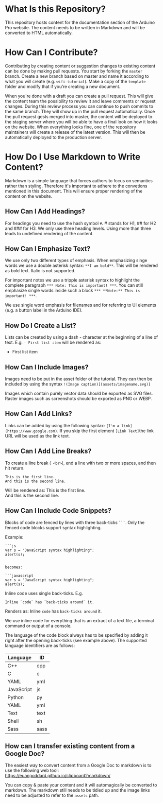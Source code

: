 # What Is this Repository?

This repository hosts content for the documentation section of the Arduino Pro website. The content needs to be written in Markdown and will be converted to HTML automatically.

# How Can I Contribute?

Contributing by creating content or suggestion changes to existing content can be done by making pull requests. You start by forking the `master` branch. Create a new branch based on master and name it according to what you will create (e.g. `wifi-tutorial`). Make a copy of the `template` folder and modify that if you're creating a new document.

When you're done with a draft you can create a pull request. This will give the content team the possibility to review it and leave comments or request changes. During this review process you can continue to push commits to the same branch. They will show up in the pull request automatically. Once the pull request gests merged into master, the content will be deployed to the staging server where you will be able to have a final look on how it looks on the website. When everything looks fine, one of the repository maintainers will create a release of the latest version. This will then be automatically deployed to the production server.



# How Do I Use Markdown to Write Content?

Markdown is a simple language that forces authors to focus on semantics rather than styling. Therefore it's important to adhere to the convetions mentioned in this document. This will ensure proper rendering of the content on the website.

## How Can I Add Headings?

For headings you need to use the hash symbol `#`. # stands for H1, ## for H2 and ### for H3. We only use three heading levels. Using more than three leads to undefined rendering of the content.

## How Can I Emphasize Text?

We use only two different types of emphasis. When emphasizing singe words we use a double asterisk syntax: `**I am bold**`. This will be rendered as bold text. Italic is not supported.

For important notes we use a tripple asterisk syntax to highlight the complete paragraph `*** Note: This is important! ***`. You can still emphasize single words inside such a block `*** **Note:** This is important! ***`.

We use single word emphasis for filenames and for referring to UI elements (e.g. a button label in the Arduino IDE).

## How Do I Create a List?

Lists can be created by using a dash - character at the beginning of a line of text. E.g. `- First list item` will be rendered as:

- First list item

## How Can I Include Images?

Images need to be put in the asset folder of the tutorial. They can then be included by using the syntax `!(Image caption)[(assets/imagename.svg)]`

Images which contain purely vector data should be exported as SVG files. Raster images such as screenshots should be exported as PNG or WEBP.

## How Can I Add Links?

Links can be added by using the following syntax: `[I'm a link](https://www.google.com)`. If you skip the first element `[Link Text]`the link URL will be used as the link text.

## How Can I Add Line Breaks?

To create a line break (` <br>`), end a line with two or more spaces, and then hit return.
```
This is the first line.  
And this is the second line.
```
Will be rendered as:
This is the first line.  
And this is the second line.

## How Can I Include Code Snippets?
Blocks of code are fenced by lines with three back-ticks <code>```</code>. Only the fenced code blocks support syntax highlighting. 

Example:

    ```js
    var s = "JavaScript syntax highlighting";
    alert(s);
```

becomes:

​```javascript
var s = "JavaScript syntax highlighting";
alert(s);
```

Inline code uses single back-ticks. E.g.

```no-highlight
Inline `code` has `back-ticks around` it.
```
Renders as: Inline `code` has `back-ticks around` it. 

We use inline code for everything that is an extract of a text file, a terminal command or output of a console.

The language of the code block always has to be specified by adding it right after the opening back-ticks (see example above). The supported language identifiers are as follows:


| Language   | ID       |
| ---------- | -------- |
| C++        | cpp      |
| C          | c        |
| YAML       | yml      |
| JavaScript | js       |
| Python     | py       |
| YAML       | yml      |
| Text       | text     |
| Shell      | sh       |
| Sass       | sass     |

## How can I transfer existing content from a Google Doc?

The easiest way to convert content from a Google Doc to markdown is to use the following web tool: https://euangoddard.github.io/clipboard2markdown/

You can copy & paste your content and it will automagically be converted to markdown. The markdown still needs to be tidied up and the image links need to be adjusted to refer to the `assets` path.